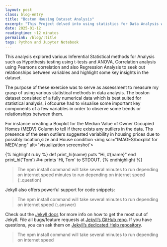 ```yaml
---
layout: post
class: blog-entry
title: "Boston Housing Dataset Analysis"
excerpt: "This Project delved into using statistics for Data Analysis with python and Jupyter notebook"
date: 2025-01-12
readingtime: ~12 minutes
permalink: /blog/:title
tags: Python and Jupyter Notebook
---
```



This analysis explored various Inferential Statistical methods for Analysis such as Hypothesis testing using t-tests and ANOVA, Correlation analysis using Pearsons correlation and also Regression Analysis to seek out relationships between variables and highlight some key insights in the dataset.

The purpose of these exercise was to serve as assessment to measure my grasp of using various statistical methods in data analysis. The boston dataset consisted of a fully numerical data which is best suited for statistical analysis, i ofcourse had to visualise some important key components of a few variables in order to observe some trends or relationships between them.

For instance creating a Boxplot for the Median Value of Owner Occupied Homes (MEDV) Column to tell if there exists any outliers in the data. Ths presence of the seen outliers suggested variability in housing prices due to possibly location,size and House condition
<img scr="IMAGES/boxplot for MEDV.png" alt="visualization screenshot'>

{% highlight ruby %}
def print_hi(name)
  puts "Hi, #{name}"
end
print_hi('Tom')
#=> prints 'Hi, Tom' to STDOUT.
{% endhighlight %}

> The npm install command will take several minutes to run depending on internet speed minutes to run depending on internet speed
{:.question}

Jekyll also offers powerful support for code snippets:

> The npm install command will take several minutes to run depending on internet speed
{:.answer}

Check out the [Jekyll docs][jekyll] for more info on how to get the most out of Jekyll. File all bugs/feature requests at [Jekyll’s GitHub repo][jekyll-gh]. If you have questions, you can ask them on [Jekyll’s dedicated Help repository][jekyll-help].

[jekyll]:      http://jekyllrb.com
[jekyll-gh]:   https://github.com/jekyll/jekyll
[jekyll-help]: https://github.com/jekyll/jekyll-help

> The npm install command will take several minutes to run depending on internet speed
